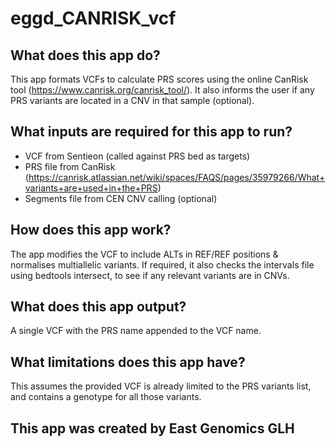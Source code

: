 # eggd_CANRISK_vcf

## What does this app do?

This app formats VCFs to calculate PRS scores using the online CanRisk tool (https://www.canrisk.org/canrisk_tool/).
It also informs the user if any PRS variants are located in a CNV in that sample (optional).

## What inputs are required for this app to run?

- VCF from Sentieon (called against PRS bed as targets)
- PRS file from CanRisk (https://canrisk.atlassian.net/wiki/spaces/FAQS/pages/35979266/What+variants+are+used+in+the+PRS)
- Segments file from CEN CNV calling (optional)

## How does this app work?

The app modifies the VCF to include ALTs in REF/REF positions & normalises multiallelic variants.
If required, it also checks the intervals file using bedtools intersect, to see if any relevant variants are in CNVs.


## What does this app output?

A single VCF with the PRS name appended to the VCF name.

## What limitations does this app have?

This assumes the provided VCF is already limited to the PRS variants list, and contains a genotype for all those variants.

## This app was created by East Genomics GLH